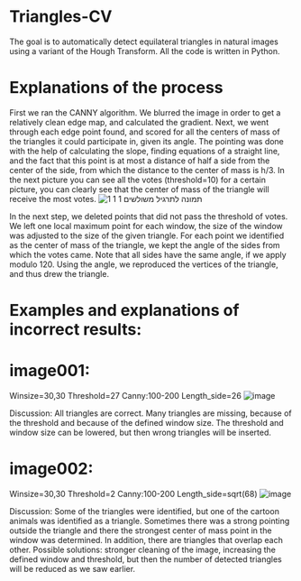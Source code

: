 # Triangles-CV
The goal is to automatically detect equilateral triangles in natural images using a variant of the Hough Transform.
All the code is written in Python.

# Explanations of the process
First we ran the CANNY algorithm. We blurred the image in order to get a relatively clean edge map, and calculated the gradient.
Next, we went through each edge point found, and scored for all the centers of mass of the triangles it could participate in, given its angle.
The pointing was done with the help of calculating the slope, finding equations of a straight line, and the fact that this point is at most a distance of half a side from the center of the side, from which the distance to the center of mass is h/3.
In the next picture you can see all the votes (threshold=10) for a certain picture, you can clearly see that the center of mass of the triangle will receive the most votes.
![‏‏תמונה לתרגיל משולשים 1 1 1](https://github.com/EinatLasry/Triangles-CV/assets/82314695/ad73e9b4-1798-4997-8bc6-e9ea9037037a)

In the next step, we deleted points that did not pass the threshold of votes. We left one local maximum point for each window, the size of the window was adjusted to the size of the given triangle.
For each point we identified as the center of mass of the triangle, we kept the angle of the sides from which the votes came. Note that all sides have the same angle, if we apply modulo 120.
Using the angle, we reproduced the vertices of the triangle, and thus drew the triangle.

# Examples and explanations of incorrect results:
# image001:
Winsize=30,30 Threshold=27  Canny:100-200 Length_side=26
![image](https://github.com/EinatLasry/Triangles-CV/assets/82314695/dab51f74-9fe0-4238-aadf-6ceaca3edcaa)

Discussion: All triangles are correct. Many triangles are missing, because of the threshold and because of the defined window size. The threshold and window size can be lowered, but then wrong triangles will be inserted.
# image002:
Winsize=30,30 Threshold=2 Canny:100-200 Length_side=sqrt(68)
![image](https://github.com/EinatLasry/Triangles-CV/assets/82314695/a20b16f6-735c-4a82-adbb-d7331624a544)


Discussion: Some of the triangles were identified, but one of the cartoon animals was identified as a triangle. Sometimes there was a strong pointing outside the triangle and there the strongest center of mass point in the window was determined. In addition, there are triangles that overlap each other. Possible solutions: stronger cleaning of the image, increasing the defined window and threshold, but then the number of detected triangles will be reduced as we saw earlier.


